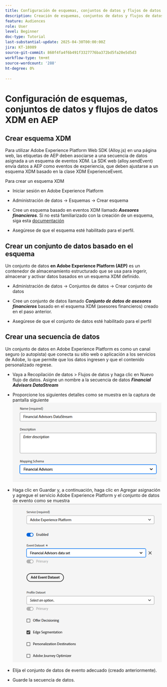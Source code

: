 ```yaml
---
title: Configuración de esquemas, conjuntos de datos y flujos de datos XDM en AEP
description: Creación de esquemas, conjuntos de datos y flujos de datos XDM
feature: Audiences
role: User
level: Beginner
doc-type: Tutorial
last-substantial-update: 2025-04-30T00:00:00Z
jira: KT-18089
source-git-commit: 860f4fa4f6b491f3327776ba372bd5fa20e5d5d3
workflow-type: tm+mt
source-wordcount: '288'
ht-degree: 0%

---
```


# Configuración de esquemas, conjuntos de datos y flujos de datos XDM en AEP

## Crear esquema XDM

Para utilizar Adobe Experience Platform Web SDK (Alloy.js) en una página web, las etiquetas de AEP deben asociarse a una secuencia de datos asignada a un esquema de eventos XDM. La SDK web (alloy.sendEvent) envía datos a AEP como eventos de experiencia, que deben ajustarse a un esquema XDM basado en la clase XDM ExperienceEvent.

Para crear un esquema XDM

* Iniciar sesión en Adobe Experience Platform
* Administración de datos -> Esquemas -> Crear esquema

* Cree un esquema basado en eventos XDM llamado **_Asesores financieros_**. Si no está familiarizado con la creación de un esquema, siga esta [documentación](https://experienceleague.adobe.com/es/docs/experience-platform/xdm/tutorials/create-schema-ui)


* Asegúrese de que el esquema esté habilitado para el perfil.

## Crear un conjunto de datos basado en el esquema

Un conjunto de datos **en Adobe Experience Platform (AEP)** es un contenedor de almacenamiento estructurado que se usa para ingerir, almacenar y activar datos basados en un esquema XDM definido.


* Administración de datos -> Conjuntos de datos -> Crear conjunto de datos
* Cree un conjunto de datos llamado **_Conjunto de datos de asesores financieros_** basado en el esquema XDM (asesores financieros) creado en el paso anterior.

* Asegúrese de que el conjunto de datos esté habilitado para el perfil

## Crear una secuencia de datos

Un conjunto de datos en Adobe Experience Platform es como un canal seguro (o autopista) que conecta su sitio web o aplicación a los servicios de Adobe, lo que permite que los datos ingresen y que el contenido personalizado regrese.

* Vaya a Recopilación de datos > Flujos de datos y haga clic en Nuevo flujo de datos. Asigne un nombre a la secuencia de datos **_Financial Advisors DataStream_**

* Proporcione los siguientes detalles como se muestra en la captura de pantalla siguiente
  ![secuencia de datos](assets/datastream.png)
* Haga clic en Guardar y, a continuación, haga clic en Agregar asignación y agregue el servicio Adobe Experience Platform y el conjunto de datos de evento como se muestra
  ![asignación de secuencia de datos](assets/datastream-service.png)

* Elija el conjunto de datos de evento adecuado (creado anteriormente).

* Guarde la secuencia de datos.

